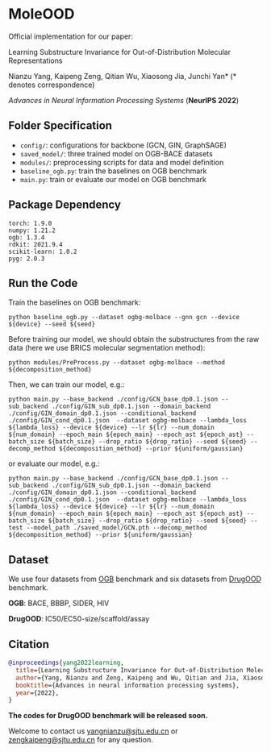 # MoleOOD
Official implementation for our paper:

Learning Substructure Invariance for Out-of-Distribution Molecular Representations

Nianzu Yang, Kaipeng Zeng, Qitian Wu, Xiaosong Jia, Junchi Yan* (* denotes correspondence)

*Advances in Neural Information Processing Systems* (**NeurIPS 2022**)



## Folder Specification

- ```config/```: configurations for backbone (GCN, GIN, GraphSAGE)
- ```saved_model/```: three trained model on OGB-BACE datasets
- ```modules/```: preprocessing scripts for data and model definition
- ```baseline_ogb.py```: train the baselines on OGB benchmark
- ```main.py```: train or evaluate our model on OGB benchmark



## Package Dependency

```
torch: 1.9.0
numpy: 1.21.2
ogb: 1.3.4
rdkit: 2021.9.4
scikit-learn: 1.0.2
pyg: 2.0.3
```



## Run the Code

Train the baselines on OGB benchmark:

``` 
python baseline_ogb.py --dataset ogbg-molbace --gnn gcn --device ${device} --seed ${seed}
```



Before training our model, we should obtain the substructures from the raw data (here we use BRICS molecular segmentation method):

```
python modules/PreProcess.py --dataset ogbg-molbace --method ${decomposition_method}
```



Then, we can train our model, e.g.:

```
python main.py --base_backend ./config/GCN_base_dp0.1.json --sub_backend ./config/GIN_sub_dp0.1.json --domain_backend ./config/GIN_domain_dp0.1.json --conditional_backend ./config/GIN_cond_dp0.1.json  --dataset ogbg-molbace --lambda_loss ${lambda_loss} --device ${device} --lr ${lr} --num_domain ${num_domain} --epoch_main ${epoch_main} --epoch_ast ${epoch_ast} --batch_size ${batch_size} --drop_ratio ${drop_ratio} --seed ${seed} --decomp_method ${decomposition_method} --prior ${uniform/gaussian}
```

or evaluate our model, e.g.:

```
python main.py --base_backend ./config/GCN_base_dp0.1.json --sub_backend ./config/GIN_sub_dp0.1.json --domain_backend ./config/GIN_domain_dp0.1.json --conditional_backend ./config/GIN_cond_dp0.1.json  --dataset ogbg-molbace --lambda_loss ${lambda_loss} --device ${device} --lr ${lr} --num_domain ${num_domain} --epoch_main ${epoch_main} --epoch_ast ${epoch_ast} --batch_size ${batch_size} --drop_ratio ${drop_ratio} --seed ${seed} --test --model_path ./saved_model/GCN.pth --decomp_method ${decomposition_method} --prior ${uniform/gaussian}
```



## Dataset

We use four datasets from [OGB](https://ogb.stanford.edu/) benchmark and six datasets from [DrugOOD](https://github.com/tencent-ailab/DrugOOD) benchmark.

**OGB**: BACE, BBBP, SIDER, HIV

**DrugOOD**: IC50/EC50-size/scaffold/assay



## Citation

```bibtex
@inproceedings{yang2022learning,
  title={Learning Substructure Invariance for Out-of-Distribution Molecular Representations},
  author={Yang, Nianzu and Zeng, Kaipeng and Wu, Qitian and Jia, Xiaosong and Yan, Junchi},
  booktitle={Advances in neural information processing systems},
  year={2022},
}
```

**The codes for DrugOOD benchmark will be released soon.**


Welcome to contact us [yangnianzu@sjtu.edu.cn](mailto:yangnianzu@sjtu.edu.cn) or [zengkaipeng@sjtu.edu.cn](mailto:zengkaipeng@sjtu.edu.cn) for any question.
